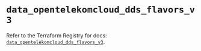 # `data_opentelekomcloud_dds_flavors_v3`

Refer to the Terraform Registry for docs: [`data_opentelekomcloud_dds_flavors_v3`](https://registry.terraform.io/providers/opentelekomcloud/opentelekomcloud/1.36.16/docs/data-sources/dds_flavors_v3).
